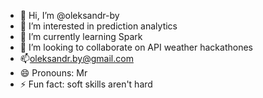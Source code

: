 - 👋 Hi, I’m @oleksandr-by
- 👀 I’m interested in prediction analytics
- 🌱 I’m currently learning Spark
- 💞️ I’m looking to collaborate on API weather hackathones
- 📫oleksandr.by@gmail.com
- 😄 Pronouns: Mr
- ⚡ Fun fact: soft skills aren't hard

<!---
oleksandr-by/oleksandr-by is a ✨ special ✨ repository because its `README.md` (this file) appears on your GitHub profile.
You can click the Preview link to take a look at your changes.
--->
